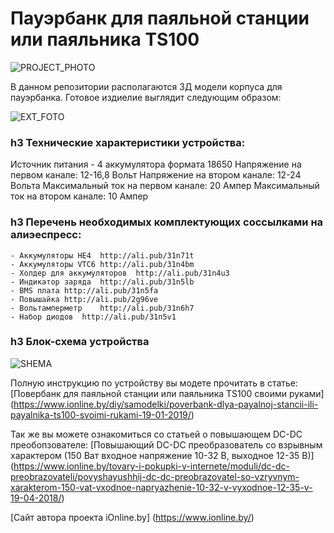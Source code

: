 # Пауэрбанк для паяльной станции или паяльника TS100
![PROJECT_PHOTO](https://www.ionline.by/promo/logo/git-logo.png)

В данном репозитории располагаются 3Д модели корпуса для пауэрбанка.
Готовое издиелие выглядит следующим образом:

![EXT_FOTO](https://static.ionline.by/2019/01/IMG_3824.jpg)

### h3 Технические характеристики устройства:

Источник питания - 4 аккумулятора формата 18650
Напряжение на первом канале: 12-16,8 Вольт
Напряжение на втором канале: 12-24 Вольта
Максимальный ток на первом канале: 20 Ампер
Максимальный ток на втором канале: 10 Ампер

### h3 Перечень необходимых комплектующих соссылками на алиэеспресс:

	- Аккумуляторы HE4	http://ali.pub/31n71t
	- Аккумуляторы VTC6	http://ali.pub/31n4bm
	- Холдер для аккумуляторов	http://ali.pub/31n4u3
	- Индикатор заряда 	http://ali.pub/31n5lb
	- BMS плата	http://ali.pub/31n5fa
	- Повышайка	http://ali.pub/2g96ve
	- Вольтамперметр	http://ali.pub/31n6h7
	- Набор диодов	http://ali.pub/31n5v1

### h3 Блок-схема устройства

![SHEMA](https://static.ionline.by/2019/01/SHEMA.png)

Полную инструкцию по устройству вы модете прочитать в статье: [Повербанк для паяльной станции или паяльника TS100 своими руками] (https://www.ionline.by/diy/samodelki/poverbank-dlya-payalnoj-stancii-ili-payalnika-ts100-svoimi-rukami-19-01-2019/)

Так же вы можете ознакомиться со статьей о повышающем DC-DC преобопзователе: [Повышающий DC-DC преобразователь со взрывным характером (150 Ват входное напряжение 10-32 В, выходное 12-35 В)] (https://www.ionline.by/tovary-i-pokupki-v-internete/moduli/dc-dc-preobrazovateli/povyshayushhij-dc-dc-preobrazovatel-so-vzryvnym-xarakterom-150-vat-vxodnoe-napryazhenie-10-32-v-vyxodnoe-12-35-v-19-04-2018/)

[Сайт автора проекта iOnline.by] (https://www.ionline.by/)